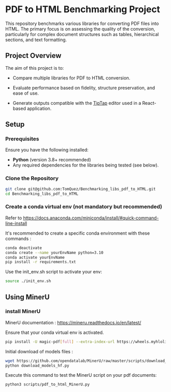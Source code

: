 # PDF to HTML Benchmarking Project

This repository benchmarks various libraries for converting PDF files into HTML. The primary focus is on assessing the quality of the conversion, particularly for complex document structures such as tables, hierarchical sections, and text formatting.

## Project Overview

The aim of this project is to:

- Compare multiple libraries for PDF to HTML conversion.

- Evaluate performance based on fidelity, structure preservation, and ease of use.

- Generate outputs compatible with the [TipTap](https://tiptap.dev/) editor used in a React-based application.

## Setup

### Prerequisites

Ensure you have the following installed:

- **Python** (version 3.8+ recommended)
- Any required dependencies for the libraries being tested (see below).

### Clone the Repository

```bash
git clone git@github.com:TomQuez/Benchmarking_libs_pdf_to_HTML.git
cd Benchmarking_libs_pdf_to_HTML
```

### Create a conda virtual env (not mandatory but recommended)

Refer to <https://docs.anaconda.com/miniconda/install/#quick-command-line-install>

It's recommended to create a specific conda environment with these commands :

```bash
conda deactivate
conda create --name yourEnvName python=3.10
conda activate yourEnvName
pip install -r requirements.txt

```

Use the init_env.sh script to activate your env:

```bash
source ./init_env.sh
```

## Using MinerU

### install MinerU

MinerU documentation :
<https://mineru.readthedocs.io/en/latest/>

Ensure that your conda virtual env is activated.

```bash
pip install -U magic-pdf[full] --extra-index-url https://wheels.myhloli.com
```

Initial download of models files :

```bash
wget https://github.com/opendatalab/MinerU/raw/master/scripts/download_models_hf.py -O download_models_hf.py
python download_models_hf.py
```

Execute this command to test the MinerU script on your pdf documents:

```bash
python3 scripts/pdf_to_html_MinerU.py  
```
